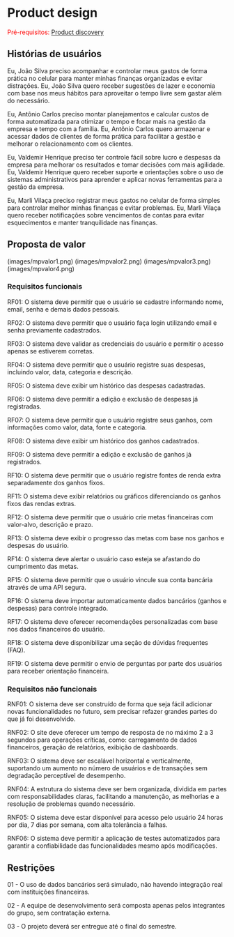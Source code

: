 ﻿# Product design

<span style="color:red">Pré-requisitos: <a href="02-Product-discovery.md"> Product discovery</a></span>

## Histórias de usuários
Eu, João Silva preciso acompanhar e controlar meus gastos de forma prática no celular para manter minhas finanças organizadas e evitar distrações.
Eu, João Silva quero receber sugestões de lazer e economia com base nos meus hábitos para aproveitar o tempo livre sem gastar além do necessário.

Eu, Antônio Carlos preciso montar planejamentos e calcular custos de forma automatizada para otimizar o tempo e focar mais na gestão da empresa e tempo com a família.
Eu, Antônio Carlos quero armazenar e acessar dados de clientes de forma prática para facilitar a gestão e melhorar o relacionamento com os clientes.

Eu, Valdemir Henrique preciso ter controle fácil sobre lucro e despesas da empresa para melhorar os resultados e tomar decisões com mais agilidade.
Eu, Valdemir Henrique quero receber suporte e orientações sobre o uso de sistemas administrativos para aprender e aplicar novas ferramentas para a gestão da empresa.

Eu, Marli Vilaça preciso registrar meus gastos no celular de forma simples para controlar melhor minhas finanças e evitar problemas.
Eu, Marli Vilaça quero receber notificações sobre vencimentos de contas para evitar esquecimentos e manter tranquilidade nas finanças.



## Proposta de valor

(images/mpvalor1.png)
(images/mpvalor2.png)
(images/mpvalor3.png)
(images/mpvalor4.png)


### Requisitos funcionais

RF01: O sistema deve permitir que o usuário se cadastre informando nome, email, senha e demais dados pessoais.

RF02: O sistema deve permitir que o usuário faça login utilizando email e senha previamente cadastrados.

RF03: O sistema deve validar as credenciais do usuário e permitir o acesso apenas se estiverem corretas.

RF04: O sistema deve permitir que o usuário registre suas despesas, incluindo valor, data, categoria e descrição.

RF05: O sistema deve exibir um histórico das despesas cadastradas.

RF06: O sistema deve permitir a edição e exclusão de despesas já registradas.

RF07: O sistema deve permitir que o usuário registre seus ganhos, com informações como valor, data, fonte e categoria.

RF08: O sistema deve exibir um histórico dos ganhos cadastrados.

RF09: O sistema deve permitir a edição e exclusão de ganhos já registrados.

RF10: O sistema deve permitir que o usuário registre fontes de renda extra separadamente dos ganhos fixos.

RF11: O sistema deve exibir relatórios ou gráficos diferenciando os ganhos fixos das rendas extras.

RF12: O sistema deve permitir que o usuário crie metas financeiras com valor-alvo, descrição e prazo.

RF13: O sistema deve exibir o progresso das metas com base nos ganhos e despesas do usuário.

RF14: O sistema deve alertar o usuário caso esteja se afastando do cumprimento das metas.

RF15: O sistema deve permitir que o usuário vincule sua conta bancária através de uma API segura.

RF16: O sistema deve importar automaticamente dados bancários (ganhos e despesas) para controle integrado.

RF17: O sistema deve oferecer recomendações personalizadas com base nos dados financeiros do usuário.

RF18: O sistema deve disponibilizar uma seção de dúvidas frequentes (FAQ).

RF19: O sistema deve permitir o envio de perguntas por parte dos usuários para receber orientação financeira.


### Requisitos não funcionais

RNF01: O sistema deve ser construído de forma que seja fácil adicionar novas funcionalidades no futuro, sem precisar refazer grandes partes do que já foi desenvolvido.

RNF02: O site deve oferecer um tempo de resposta de no máximo 2 a 3 segundos para operações críticas, como: carregamento de dados financeiros, geração de relatórios, exibição de dashboards.

RNF03: O sistema deve ser escalável horizontal e verticalmente, suportando um aumento no número de usuários e de transações sem degradação perceptível de desempenho.

RNF04: A estrutura do sistema deve ser bem organizada, dividida em partes com responsabilidades claras, facilitando a manutenção, as melhorias e a resolução de problemas quando necessário.

RNF05: O sistema deve estar disponível para acesso pelo usuário 24 horas por dia, 7 dias por semana, com alta tolerância a falhas.

RNF06: O sistema deve permitir a aplicação de testes automatizados para garantir a confiabilidade das funcionalidades mesmo após modificações.


## Restrições

01 - O uso de dados bancários será simulado, não havendo integração real com instituições financeiras.

02 - A equipe de desenvolvimento será composta apenas pelos integrantes do grupo, sem contratação externa.

03 - O projeto deverá ser entregue até o final do semestre.
